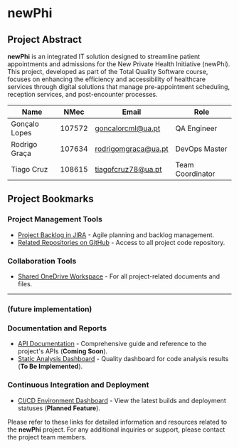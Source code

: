 # newPhi

## Project Abstract
**newPhi** is an integrated IT solution designed to streamline patient appointments and admissions for the New Private Health Initiative (newPhi). This project, developed as part of the Total Quality Software course, focuses on enhancing the efficiency and accessibility of healthcare services through digital solutions that manage pre-appointment scheduling, reception services, and post-encounter processes.



| Name | NMec | Email | Role |
|------|------|------|------|
| Gonçalo Lopes | 107572 | goncalorcml@ua.pt | QA Engineer |
| Rodrigo Graça | 107634 | rodrigomgraca@ua.pt | DevOps Master |
| Tiago Cruz | 108615 | tiagofcruz78@ua.pt | Team Coordinator |


## Project Bookmarks

### Project Management Tools
- [Project Backlog in JIRA](https://tiagofcruz78.atlassian.net/jira/software/projects/SCRUM/boards/1/backlog) - Agile planning and backlog management.
- [Related Repositories on GitHub](https://github.com/TiagoC18/newPhi) - Access to all project code repository.

### Collaboration Tools
- [Shared OneDrive Workspace](https://uapt33090-my.sharepoint.com/:f:/g/personal/tiagofcruz78_ua_pt/EnM4OJ3Awo1MlxC3y3Ngl4gBxEy2cs4P3P8LqFD5uM0VMQ?e=RpWfc4) - For all project-related documents and files.

-------

### (future implementation)
### Documentation and Reports
- [API Documentation](https://your-api-documentation-link.com) - Comprehensive guide and reference to the project's APIs (**Coming Soon**).
- [Static Analysis Dashboard](https://your-sonarqube-dashboard-link.com) - Quality dashboard for code analysis results (**To Be Implemented**).

### Continuous Integration and Deployment
- [CI/CD Environment Dashboard](https://your-ci-cd-dashboard-link.com) - View the latest builds and deployment statuses (**Planned Feature**).

Please refer to these links for detailed information and resources related to the **newPhi** project. For any additional inquiries or support, please contact the project team members.
